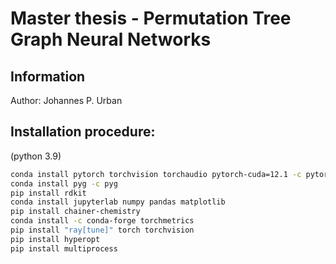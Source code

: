 # Master thesis - Permutation Tree Graph Neural Networks
## Information
Author: Johannes P. Urban

## Installation procedure:
(python 3.9)
```bash
conda install pytorch torchvision torchaudio pytorch-cuda=12.1 -c pytorch -c nvidia
conda install pyg -c pyg
pip install rdkit
conda install jupyterlab numpy pandas matplotlib
pip install chainer-chemistry
conda install -c conda-forge torchmetrics
pip install "ray[tune]" torch torchvision
pip install hyperopt
pip install multiprocess
```